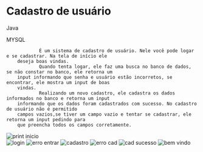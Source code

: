 # Cadastro de usuário
Java <p>
MYSQL

                É um sistema de cadastro de usuário. Nele você pode logar e se cadastrar. Na tela de início ele 
        deseja boas vindas.
                Quando tenta logar, ele faz uma busca no banco de dados, se não constar no banco, ele retorna um 
        input informando que senha e usuário estão incorretos, se encontrar, ele mostra um input de boas 
        vindas.
                Realizando um novo cadastro, ele cadastra os dados informados no banco e retorna um input 
        informando que os dados foram cadastrados com sucesso. No cadastro de usuário não é permitido 
        campos vazios,se tiver um campo vazio e tentar se cadastrar, ele retorna um input pedindo para 
        que preencha todos os campos corretamente. 

    
![print inicio](https://github.com/G4M4-X/Cadastro-usuario/assets/73545523/dfaf6fc5-d262-4780-af6f-0f94f1d890d4)   
![login](https://github.com/G4M4-X/Cadastro-usuario/assets/73545523/c5349e42-8f18-4e07-ab85-f2b34d4136a8) 
![erro entrar](https://github.com/G4M4-X/Cadastro-usuario/assets/73545523/7dac1a23-63e3-4f3e-baf2-63c80dd0c2a2)
![cadastro](https://github.com/G4M4-X/Cadastro-usuario/assets/73545523/33aad151-7891-4abf-88fa-75c4065ad949)
![erro cad](https://github.com/G4M4-X/Cadastro-usuario/assets/73545523/c3dbf0d8-ed7e-44f9-a7a0-aa9ba2c942e8)
![cad sucesso](https://github.com/G4M4-X/Cadastro-usuario/assets/73545523/11b2c565-4189-418c-b10b-e8ed8337f78b)
![bem vindo](https://github.com/G4M4-X/Cadastro-usuario/assets/73545523/cf0651bc-13ea-4d1d-996a-a02b1af1531c)
